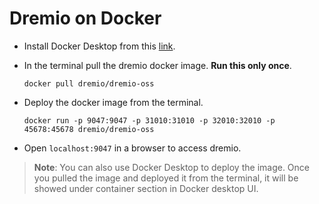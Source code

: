 # Dremio on Docker


* Install Docker Desktop from this [link](https://www.docker.com/products/docker-desktop/).

* In the terminal pull the dremio docker image. **Run this only once**.

    ```
    docker pull dremio/dremio-oss
    ```
* Deploy the docker image from the terminal.
    ```
    docker run -p 9047:9047 -p 31010:31010 -p 32010:32010 -p 45678:45678 dremio/dremio-oss
    ```
* Open `localhost:9047` in a browser to access dremio.

>**Note**: You can also use Docker Desktop to deploy the image. Once you pulled the image and deployed it from the terminal, it will be showed under container section in Docker desktop UI.
